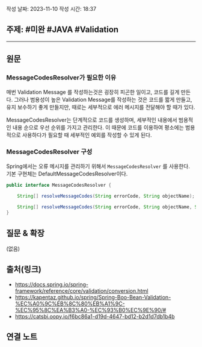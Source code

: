 작성 날짜: 2023-11-10
작성 시간: 18:37

## 주제: #미완 #JAVA #Validation 

----
## 원문

### MessageCodesResolver가 필요한 이유

매번 Validation Message 를 작성하는것은 굉장히 피곤한 일이고, 코드를 길게 만든다. 그러나 범용성이 높은 Validation Message를 작성하는 것은 코드를 짧게 만들고, 유지 보수하기 좋게 만들지만, 때로는 세부적으로 에러 메시지를 전달해야 할 때가 있다.

MessageCodesResolver는 단계적으로 코드를 생성하며, 세부적인 내용에서 범용적인 내용 순으로 우선 순위를 가지고 관리한다. 이 때문에 코드를 이용하여 평소에는 범용적으로 사용하다가 필요할 때 세부적인 예외를 작성할 수 있게 된다.

### MessageCodesResolver 구성
Spring에서는 오류 메시지를 관리하기 위해서 `MessageCodesResolver` 를 사용한다. 기본 구현체는 DefaultMessageCodesResolver이다.

```java
public interface MessageCodesResolver {  

	String[] resolveMessageCodes(String errorCode, String objectName);  
  
	String[] resolveMessageCodes(String errorCode, String objectName, String field, @Nullable Class<?> fieldType);   
}
```


## 질문 & 확장

(없음)

## 출처(링크)
- https://docs.spring.io/spring-framework/reference/core/validation/conversion.html
- https://kapentaz.github.io/spring/Spring-Boo-Bean-Validation-%EC%A0%9C%EB%8C%80%EB%A1%9C-%EC%95%8C%EA%B3%A0-%EC%93%B0%EC%9E%90/#
- https://catsbi.oopy.io/f6bc86a1-d19d-4647-bd12-b2d1d7db1b4b
## 연결 노트










